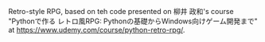 Retro-style RPG, based on teh code presented on 柳井 政和's course "Pythonで作る レトロ風RPG: Pythonの基礎からWindows向けゲーム開発まで" at https://www.udemy.com/course/python-retro-rpg/.
